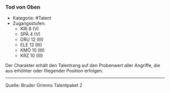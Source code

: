 ### Tod von Oben

- Kategorie: #Talent
- Zugangsstufen:
  - KRI 8 (V)
  - SPÄ 4 (V)
  - DRU 12 (III)
  - ELE 12 (III)
  - KMÖ 10 (III)
  - KRZ 10 (III)

Der Charakter erhält den Talentrang auf den Probenwert aller Angriffe, die aus erhöhter oder fliegender Position erfolgen.

---

Quelle: Bruder Grimms Talentpaket 2
